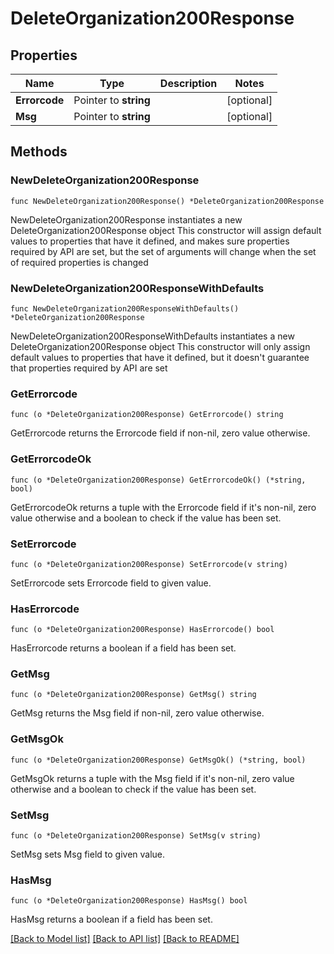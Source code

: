 # DeleteOrganization200Response

## Properties

Name | Type | Description | Notes
------------ | ------------- | ------------- | -------------
**Errorcode** | Pointer to **string** |  | [optional] 
**Msg** | Pointer to **string** |  | [optional] 

## Methods

### NewDeleteOrganization200Response

`func NewDeleteOrganization200Response() *DeleteOrganization200Response`

NewDeleteOrganization200Response instantiates a new DeleteOrganization200Response object
This constructor will assign default values to properties that have it defined,
and makes sure properties required by API are set, but the set of arguments
will change when the set of required properties is changed

### NewDeleteOrganization200ResponseWithDefaults

`func NewDeleteOrganization200ResponseWithDefaults() *DeleteOrganization200Response`

NewDeleteOrganization200ResponseWithDefaults instantiates a new DeleteOrganization200Response object
This constructor will only assign default values to properties that have it defined,
but it doesn't guarantee that properties required by API are set

### GetErrorcode

`func (o *DeleteOrganization200Response) GetErrorcode() string`

GetErrorcode returns the Errorcode field if non-nil, zero value otherwise.

### GetErrorcodeOk

`func (o *DeleteOrganization200Response) GetErrorcodeOk() (*string, bool)`

GetErrorcodeOk returns a tuple with the Errorcode field if it's non-nil, zero value otherwise
and a boolean to check if the value has been set.

### SetErrorcode

`func (o *DeleteOrganization200Response) SetErrorcode(v string)`

SetErrorcode sets Errorcode field to given value.

### HasErrorcode

`func (o *DeleteOrganization200Response) HasErrorcode() bool`

HasErrorcode returns a boolean if a field has been set.

### GetMsg

`func (o *DeleteOrganization200Response) GetMsg() string`

GetMsg returns the Msg field if non-nil, zero value otherwise.

### GetMsgOk

`func (o *DeleteOrganization200Response) GetMsgOk() (*string, bool)`

GetMsgOk returns a tuple with the Msg field if it's non-nil, zero value otherwise
and a boolean to check if the value has been set.

### SetMsg

`func (o *DeleteOrganization200Response) SetMsg(v string)`

SetMsg sets Msg field to given value.

### HasMsg

`func (o *DeleteOrganization200Response) HasMsg() bool`

HasMsg returns a boolean if a field has been set.


[[Back to Model list]](../README.md#documentation-for-models) [[Back to API list]](../README.md#documentation-for-api-endpoints) [[Back to README]](../README.md)


